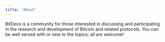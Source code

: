 ```yaml
---
title: 'About'
---
```


BitDevs is a community for those interested in discussing and participating in the research and development of Bitcoin and related protocols. You can be well versed with or new to the topics; all are welcome!